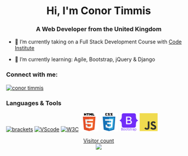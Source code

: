 <h1 align="center">Hi, I'm Conor Timmis</h1>
<h3 align="center">A Web Developer from the United Kingdom</h3>

- 🔭 I’m currently taking on a Full Stack Development Course with [Code Institute](https://learn.codeinstitute.net)</a>

- 🌱 I’m currently learning: Agile, Bootstrap, jQuery & Django 

<h3 align="left">Connect with me:</h3>
<p align="left">
<a href="https://www.linkedin.com/in/conor-timmis-79977a296/" target="blank"><img align="center" src="https://static.vecteezy.com/system/resources/previews/018/930/584/original/linkedin-logo-linkedin-icon-transparent-free-png.png" alt="conor timmis" height="50" width="50" /></a>
</p>

<h3 align="left">Languages & Tools</h3>
<p align="left">
<a href="https://brackets.io/"><img src="https://brackets.io/img/brackets.svg" alt="brackets" width="50" height="50"></a>
<a href="https://code.visualstudio.com/"><img src="https://www.vectorlogo.zone/logos/visualstudio_code/visualstudio_code-icon.svg" alt="VScode" width="50" height="50"></a>
<a href="https://validator.w3.org/"><img src="https://www.vectorlogo.zone/logos/w3c/w3c-tile.svg" alt="W3C" width="50" height="50"></a>
<a href="https://www.w3.org/html/" target="_blank"> <img src="https://raw.githubusercontent.com/devicons/devicon/master/icons/html5/html5-original-wordmark.svg" alt="html5" width="50" height="50"/></a>
<a href="https://www.w3schools.com/css/" target="_blank"> <img src="https://raw.githubusercontent.com/devicons/devicon/master/icons/css3/css3-original-wordmark.svg" alt="css3" width="50" height="50"/></a>
<a href="https://getbootstrap.com" target="_blank"> <img src="https://raw.githubusercontent.com/devicons/devicon/master/icons/bootstrap/bootstrap-plain-wordmark.svg" alt="bootstrap" width="50" height="50"/></a>
<a href="https://developer.mozilla.org/en-US/docs/Web/JavaScript" target="_blank"> <img src="https://raw.githubusercontent.com/devicons/devicon/master/icons/javascript/javascript-original.svg" alt="javascript" width="50" height="50"/>

<p align="center"> 
  Visitor count<br>
  <img src="https://profile-counter.glitch.me/conor-timmis/count.svg" />
</p>
